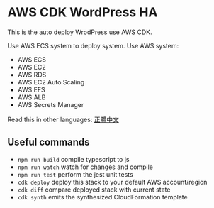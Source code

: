 # AWS CDK WordPress HA

This is the auto deploy WrodPress use AWS CDK.

Use AWS ECS system to deploy system.
Use AWS system:

- AWS ECS
- AWS EC2
- AWS RDS
- AWS EC2 Auto Scaling
- AWS EFS
- AWS ALB
- AWS Secrets Manager

Read this in other languages: [正體中文](README.zh-tw.md)

## Useful commands

- `npm run build` compile typescript to js
- `npm run watch` watch for changes and compile
- `npm run test` perform the jest unit tests
- `cdk deploy` deploy this stack to your default AWS account/region
- `cdk diff` compare deployed stack with current state
- `cdk synth` emits the synthesized CloudFormation template
